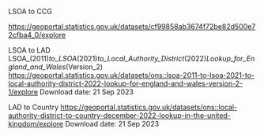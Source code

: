LSOA to CCG

https://geoportal.statistics.gov.uk/datasets/cf99858ab3674f72be82d500e72cfba4_0/explore

LSOA to LAD
LSOA_(2011)_to_LSOA_(2021)_to_Local_Authority_District_(2022)_Lookup_for_England_and_Wales_(Version_2)
https://geoportal.statistics.gov.uk/datasets/ons::lsoa-2011-to-lsoa-2021-to-local-authority-district-2022-lookup-for-england-and-wales-version-2-1/explore
Download date: 21 Sep 2023

LAD to Country
https://geoportal.statistics.gov.uk/datasets/ons::local-authority-district-to-country-december-2022-lookup-in-the-united-kingdom/explore
Download date: 21 Sep 2023